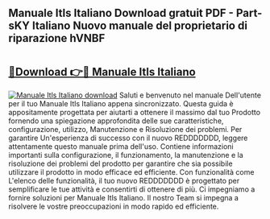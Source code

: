 ## Manuale Itls Italiano Download gratuit PDF - Part-sKY Italiano Nuovo manuale del proprietario di riparazione hVNBF

# <h2><a href="http://dfdsguo.blite.top/?on=Manuale+Itls+Italiano">🔗Download 👉🔴 Manuale Itls Italiano</a></h2>

[![Manuale Itls Italiano download](https://i.imgur.com/lujVjoI.png)](http://dfdsguo.blite.top/?on=Manuale+Itls+Italiano)
Saluti e benvenuto nel manuale Dell'utente per il tuo Manuale Itls Italiano appena sincronizzato. Questa guida è appositamente progettata per aiutarti a ottenere il massimo dal tuo Prodotto fornendo una spiegazione approfondita delle sue caratteristiche, configurazione, utilizzo, Manutenzione e Risoluzione dei problemi. Per garantire Un'esperienza di successo con il nuovo REDDDDDDD, leggere attentamente questo manuale prima dell'uso. Contiene informazioni importanti sulla configurazione, il funzionamento, la manutenzione e la risoluzione dei problemi del prodotto per garantire che sia possibile utilizzare il prodotto in modo efficace ed efficiente. Con funzionalità come L'elenco delle funzionalità, il tuo nuovo REDDDDDDD è progettato per semplificare le tue attività e consentirti di ottenere di più. Ci impegniamo a fornire soluzioni per Manuale Itls Italiano. Il nostro Team si impegna a risolvere le vostre preoccupazioni in modo rapido ed efficiente.
